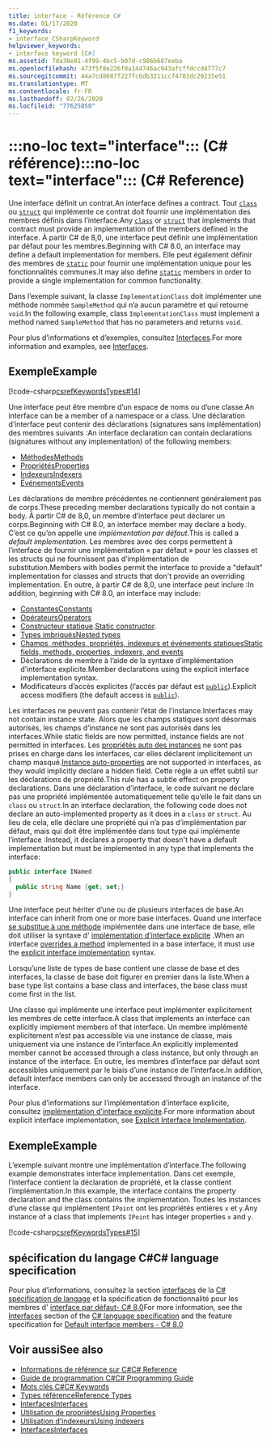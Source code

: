 ```yaml
---
title: interface - Référence C#
ms.date: 01/17/2020
f1_keywords:
- interface_CSharpKeyword
helpviewer_keywords:
- interface keyword [C#]
ms.assetid: 7da38e81-4f99-4bc5-b07d-c986b687eeba
ms.openlocfilehash: 473f5f8e226f0a144746ac943afcffdccd4777c7
ms.sourcegitcommit: 44a7cd8687f227fc6db3211ccf4783dc20235e51
ms.translationtype: MT
ms.contentlocale: fr-FR
ms.lasthandoff: 02/26/2020
ms.locfileid: "77625850"
---
```

# <a name="no-loc-textinterface-c-reference"></a><span data-ttu-id="1c821-102">:::no-loc text="interface"::: (C# référence)</span><span class="sxs-lookup"><span data-stu-id="1c821-102">:::no-loc text="interface"::: (C# Reference)</span></span>

<span data-ttu-id="1c821-103">Une interface définit un contrat.</span><span class="sxs-lookup"><span data-stu-id="1c821-103">An interface defines a contract.</span></span> <span data-ttu-id="1c821-104">Tout [`class`](class.md) ou [`struct`](../builtin-types/struct.md) qui implémente ce contrat doit fournir une implémentation des membres définis dans l’interface.</span><span class="sxs-lookup"><span data-stu-id="1c821-104">Any [`class`](class.md) or [`struct`](../builtin-types/struct.md) that implements that contract must provide an implementation of the members defined in the interface.</span></span> <span data-ttu-id="1c821-105">À partir C# de 8,0, une interface peut définir une implémentation par défaut pour les membres.</span><span class="sxs-lookup"><span data-stu-id="1c821-105">Beginning with C# 8.0, an interface may define a default implementation for members.</span></span> <span data-ttu-id="1c821-106">Elle peut également définir des membres de [`static`](static.md) pour fournir une implémentation unique pour les fonctionnalités communes.</span><span class="sxs-lookup"><span data-stu-id="1c821-106">It may also define [`static`](static.md) members in order to provide a single implementation for common functionality.</span></span>

<span data-ttu-id="1c821-107">Dans l’exemple suivant, la classe `ImplementationClass` doit implémenter une méthode nommée `SampleMethod` qui n’a aucun paramètre et qui retourne `void`.</span><span class="sxs-lookup"><span data-stu-id="1c821-107">In the following example, class `ImplementationClass` must implement a method named `SampleMethod` that has no parameters and returns `void`.</span></span>

<span data-ttu-id="1c821-108">Pour plus d’informations et d’exemples, consultez [Interfaces](../../programming-guide/interfaces/index.md).</span><span class="sxs-lookup"><span data-stu-id="1c821-108">For more information and examples, see [Interfaces](../../programming-guide/interfaces/index.md).</span></span>

## <a name="example"></a><span data-ttu-id="1c821-109">Exemple</span><span class="sxs-lookup"><span data-stu-id="1c821-109">Example</span></span>

[!code-csharp[csrefKeywordsTypes#14](~/samples/snippets/csharp/VS_Snippets_VBCSharp/csrefKeywordsTypes/CS/keywordsTypes.cs#14)]

<span data-ttu-id="1c821-110">Une interface peut être membre d’un espace de noms ou d’une classe.</span><span class="sxs-lookup"><span data-stu-id="1c821-110">An interface can be a member of a namespace or a class.</span></span> <span data-ttu-id="1c821-111">Une déclaration d’interface peut contenir des déclarations (signatures sans implémentation) des membres suivants :</span><span class="sxs-lookup"><span data-stu-id="1c821-111">An interface declaration can contain declarations (signatures without any implementation) of the following members:</span></span>

- [<span data-ttu-id="1c821-112">Méthodes</span><span class="sxs-lookup"><span data-stu-id="1c821-112">Methods</span></span>](../../programming-guide/classes-and-structs/methods.md)
- [<span data-ttu-id="1c821-113">Propriétés</span><span class="sxs-lookup"><span data-stu-id="1c821-113">Properties</span></span>](../../programming-guide/classes-and-structs/using-properties.md)
- [<span data-ttu-id="1c821-114">Indexeurs</span><span class="sxs-lookup"><span data-stu-id="1c821-114">Indexers</span></span>](../../programming-guide/indexers/using-indexers.md)
- [<span data-ttu-id="1c821-115">Événements</span><span class="sxs-lookup"><span data-stu-id="1c821-115">Events</span></span>](event.md)

<span data-ttu-id="1c821-116">Les déclarations de membre précédentes ne contiennent généralement pas de corps.</span><span class="sxs-lookup"><span data-stu-id="1c821-116">These preceding member declarations typically do not contain a body.</span></span> <span data-ttu-id="1c821-117">À partir C# de 8,0, un membre d’interface peut déclarer un corps.</span><span class="sxs-lookup"><span data-stu-id="1c821-117">Beginning with C# 8.0, an interface member may declare a body.</span></span> <span data-ttu-id="1c821-118">C’est ce qu’on appelle une *implémentation par défaut*.</span><span class="sxs-lookup"><span data-stu-id="1c821-118">This is called a *default implementation*.</span></span> <span data-ttu-id="1c821-119">Les membres avec des corps permettent à l’interface de fournir une implémentation « par défaut » pour les classes et les structs qui ne fournissent pas d’implémentation de substitution.</span><span class="sxs-lookup"><span data-stu-id="1c821-119">Members with bodies permit the interface to provide a "default" implementation for classes and structs that don't provide an overriding implementation.</span></span> <span data-ttu-id="1c821-120">En outre, à partir C# de 8,0, une interface peut inclure :</span><span class="sxs-lookup"><span data-stu-id="1c821-120">In addition, beginning with C# 8.0, an interface may include:</span></span>

- [<span data-ttu-id="1c821-121">Constantes</span><span class="sxs-lookup"><span data-stu-id="1c821-121">Constants</span></span>](const.md)
- [<span data-ttu-id="1c821-122">Opérateurs</span><span class="sxs-lookup"><span data-stu-id="1c821-122">Operators</span></span>](../operators/operator-overloading.md)
- <span data-ttu-id="1c821-123">[Constructeur statique](../../programming-guide/classes-and-structs/constructors.md#static-constructors).</span><span class="sxs-lookup"><span data-stu-id="1c821-123">[Static constructor](../../programming-guide/classes-and-structs/constructors.md#static-constructors).</span></span>
- [<span data-ttu-id="1c821-124">Types imbriqués</span><span class="sxs-lookup"><span data-stu-id="1c821-124">Nested types</span></span>](../../programming-guide/classes-and-structs/nested-types.md)
- [<span data-ttu-id="1c821-125">Champs, méthodes, propriétés, indexeurs et événements statiques</span><span class="sxs-lookup"><span data-stu-id="1c821-125">Static fields, methods, properties, indexers, and events</span></span>](static.md)
- <span data-ttu-id="1c821-126">Déclarations de membre à l’aide de la syntaxe d’implémentation d’interface explicite.</span><span class="sxs-lookup"><span data-stu-id="1c821-126">Member declarations using the explicit interface implementation syntax.</span></span>
- <span data-ttu-id="1c821-127">Modificateurs d’accès explicites (l’accès par défaut est [`public`](access-modifiers.md)).</span><span class="sxs-lookup"><span data-stu-id="1c821-127">Explicit access modifiers (the default access is [`public`](access-modifiers.md)).</span></span>

<span data-ttu-id="1c821-128">Les interfaces ne peuvent pas contenir l’état de l’instance.</span><span class="sxs-lookup"><span data-stu-id="1c821-128">Interfaces may not contain instance state.</span></span> <span data-ttu-id="1c821-129">Alors que les champs statiques sont désormais autorisés, les champs d’instance ne sont pas autorisés dans les interfaces.</span><span class="sxs-lookup"><span data-stu-id="1c821-129">While static fields are now permitted, instance fields are not permitted in interfaces.</span></span> <span data-ttu-id="1c821-130">Les [propriétés auto des instances](../../programming-guide/classes-and-structs/auto-implemented-properties.md) ne sont pas prises en charge dans les interfaces, car elles déclarent implicitement un champ masqué.</span><span class="sxs-lookup"><span data-stu-id="1c821-130">[Instance auto-properties](../../programming-guide/classes-and-structs/auto-implemented-properties.md) are not supported in interfaces, as they would implicitly declare a hidden field.</span></span> <span data-ttu-id="1c821-131">Cette règle a un effet subtil sur les déclarations de propriété.</span><span class="sxs-lookup"><span data-stu-id="1c821-131">This rule has a subtle effect on property declarations.</span></span> <span data-ttu-id="1c821-132">Dans une déclaration d’interface, le code suivant ne déclare pas une propriété implémentée automatiquement telle qu’elle le fait dans un `class` ou `struct`.</span><span class="sxs-lookup"><span data-stu-id="1c821-132">In an interface declaration, the following code does not declare an auto-implemented property as it does in a `class` or `struct`.</span></span> <span data-ttu-id="1c821-133">Au lieu de cela, elle déclare une propriété qui n’a pas d’implémentation par défaut, mais qui doit être implémentée dans tout type qui implémente l’interface :</span><span class="sxs-lookup"><span data-stu-id="1c821-133">Instead, it declares a property that doesn't have a default implementation but must be implemented in any type that implements the interface:</span></span>

```csharp
public interface INamed
{
  public string Name {get; set;}
}
```

<span data-ttu-id="1c821-134">Une interface peut hériter d’une ou de plusieurs interfaces de base.</span><span class="sxs-lookup"><span data-stu-id="1c821-134">An interface can inherit from one or more base interfaces.</span></span> <span data-ttu-id="1c821-135">Quand une interface [se substitue à une méthode](override.md) implémentée dans une interface de base, elle doit utiliser la syntaxe d' [implémentation d’interface explicite](../../programming-guide/interfaces/explicit-interface-implementation.md) .</span><span class="sxs-lookup"><span data-stu-id="1c821-135">When an interface [overrides a method](override.md) implemented in a base interface, it must use the [explicit interface implementation](../../programming-guide/interfaces/explicit-interface-implementation.md) syntax.</span></span>

<span data-ttu-id="1c821-136">Lorsqu’une liste de types de base contient une classe de base et des interfaces, la classe de base doit figurer en premier dans la liste.</span><span class="sxs-lookup"><span data-stu-id="1c821-136">When a base type list contains a base class and interfaces, the base class must come first in the list.</span></span>

<span data-ttu-id="1c821-137">Une classe qui implémente une interface peut implémenter explicitement les membres de cette interface.</span><span class="sxs-lookup"><span data-stu-id="1c821-137">A class that implements an interface can explicitly implement members of that interface.</span></span> <span data-ttu-id="1c821-138">Un membre implémenté explicitement n’est pas accessible via une instance de classe, mais uniquement via une instance de l’interface.</span><span class="sxs-lookup"><span data-stu-id="1c821-138">An explicitly implemented member cannot be accessed through a class instance, but only through an instance of the interface.</span></span> <span data-ttu-id="1c821-139">En outre, les membres d’interface par défaut sont accessibles uniquement par le biais d’une instance de l’interface.</span><span class="sxs-lookup"><span data-stu-id="1c821-139">In addition, default interface members can only be accessed through an instance of the interface.</span></span>

<span data-ttu-id="1c821-140">Pour plus d’informations sur l’implémentation d’interface explicite, consultez [implémentation d’interface explicite](../../programming-guide/interfaces/explicit-interface-implementation.md).</span><span class="sxs-lookup"><span data-stu-id="1c821-140">For more information about explicit interface implementation, see [Explicit Interface Implementation](../../programming-guide/interfaces/explicit-interface-implementation.md).</span></span>

## <a name="example"></a><span data-ttu-id="1c821-141">Exemple</span><span class="sxs-lookup"><span data-stu-id="1c821-141">Example</span></span>

<span data-ttu-id="1c821-142">L’exemple suivant montre une implémentation d’interface.</span><span class="sxs-lookup"><span data-stu-id="1c821-142">The following example demonstrates interface implementation.</span></span> <span data-ttu-id="1c821-143">Dans cet exemple, l’interface contient la déclaration de propriété, et la classe contient l’implémentation.</span><span class="sxs-lookup"><span data-stu-id="1c821-143">In this example, the interface contains the property declaration and the class contains the implementation.</span></span> <span data-ttu-id="1c821-144">Toutes les instances d’une classe qui implémentent `IPoint` ont les propriétés entières `x` et `y`.</span><span class="sxs-lookup"><span data-stu-id="1c821-144">Any instance of a class that implements `IPoint` has integer properties `x` and `y`.</span></span>

[!code-csharp[csrefKeywordsTypes#15](~/samples/snippets/csharp/VS_Snippets_VBCSharp/csrefKeywordsTypes/CS/keywordsTypes.cs#15)]

## <a name="c-language-specification"></a><span data-ttu-id="1c821-145">spécification du langage C#</span><span class="sxs-lookup"><span data-stu-id="1c821-145">C# language specification</span></span>

<span data-ttu-id="1c821-146">Pour plus d’informations, consultez la section [interfaces](~/_csharplang/spec/interfaces.md) de la [ C# spécification de langage](~/_csharplang/spec/introduction.md) et la spécification de fonctionnalité pour les membres d' [interface par défaut- C# 8,0](~/_csharplang/proposals/csharp-8.0/default-interface-methods.md)</span><span class="sxs-lookup"><span data-stu-id="1c821-146">For more information, see the [Interfaces](~/_csharplang/spec/interfaces.md) section of the [C# language specification](~/_csharplang/spec/introduction.md) and the feature specification for [Default interface members - C# 8.0](~/_csharplang/proposals/csharp-8.0/default-interface-methods.md)</span></span>

## <a name="see-also"></a><span data-ttu-id="1c821-147">Voir aussi</span><span class="sxs-lookup"><span data-stu-id="1c821-147">See also</span></span>

- [<span data-ttu-id="1c821-148">Informations de référence sur C#</span><span class="sxs-lookup"><span data-stu-id="1c821-148">C# Reference</span></span>](../index.md)
- [<span data-ttu-id="1c821-149">Guide de programmation C#</span><span class="sxs-lookup"><span data-stu-id="1c821-149">C# Programming Guide</span></span>](../../programming-guide/index.md)
- [<span data-ttu-id="1c821-150">Mots clés C#</span><span class="sxs-lookup"><span data-stu-id="1c821-150">C# Keywords</span></span>](index.md)
- [<span data-ttu-id="1c821-151">Types référence</span><span class="sxs-lookup"><span data-stu-id="1c821-151">Reference Types</span></span>](reference-types.md)
- [<span data-ttu-id="1c821-152">Interfaces</span><span class="sxs-lookup"><span data-stu-id="1c821-152">Interfaces</span></span>](../../programming-guide/interfaces/index.md)
- [<span data-ttu-id="1c821-153">Utilisation de propriétés</span><span class="sxs-lookup"><span data-stu-id="1c821-153">Using Properties</span></span>](../../programming-guide/classes-and-structs/using-properties.md)
- [<span data-ttu-id="1c821-154">Utilisation d’indexeurs</span><span class="sxs-lookup"><span data-stu-id="1c821-154">Using Indexers</span></span>](../../programming-guide/indexers/using-indexers.md)
- [<span data-ttu-id="1c821-155">Interfaces</span><span class="sxs-lookup"><span data-stu-id="1c821-155">Interfaces</span></span>](../../programming-guide/interfaces/index.md)
